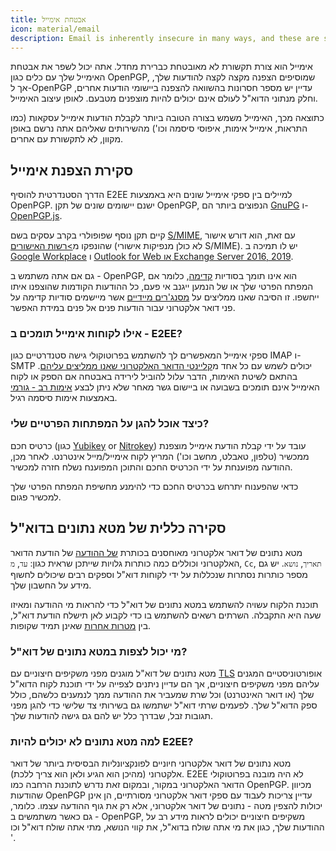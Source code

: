 ```yaml
---
title: אבטחת אימייל
icon: material/email
description: Email is inherently insecure in many ways, and these are some of the reasons it isn't our top choice for secure communications.
---
```


אימייל הוא צורת תקשורת לא מאובטחת כברירת מחדל. אתה יכול לשפר את אבטחת האימייל שלך עם כלים כגון OpenPGP, שמוסיפים הצפנה מקצה לקצה להודעות שלך, אך ל-OpenPGP עדיין יש מספר חסרונות בהשוואה להצפנה ביישומי הודעות אחרים, וחלק מנתוני הדוא"ל לעולם אינם יכולים להיות מוצפנים מטבעם. לאופן עיצוב האימייל.

כתוצאה מכך, האימייל משמש בצורה הטובה ביותר לקבלת הודעות אימייל עסקאות (כמו התראות, אימייל אימות, איפוסי סיסמה וכו') מהשירותים שאליהם אתה נרשם באופן מקוון, לא לתקשורת עם אחרים.

## סקירת הצפנת אימייל

הדרך הסטנדרטית להוסיף E2EE למיילים בין ספקי אימייל שונים היא באמצעות OpenPGP. ישנם יישומים שונים של תקן OpenPGP, הנפוצים ביותר הם [GnuPG](https://en.wikipedia.org/wiki/GNU_Privacy_Guard) ו- [OpenPGP.js](https://openpgpjs.org).

קיים תקן נוסף שפופולרי בקרב עסקים בשם [S/MIME](https://en.wikipedia.org/wiki/S/MIME), עם זאת, הוא דורש אישור שהונפקו מ[>רשות האישורים](https://en.wikipedia.org/wiki/Certificate_authority) (לא כולן מנפיקות אישורי S/MIME). יש לו תמיכה ב [Google Workplace](https://support.google.com/a/topic/9061730?hl=en&ref_topic=9061731) ו [Outlook for Web או Exchange Server 2016, 2019](https://support.office.com/en-us/article/encrypt-messages-by-using-s-mime-in-outlook-on-the-web-878c79fc-7088-4b39-966f-14512658f480).

גם אם אתה משתמש ב - OpenPGP, הוא אינו תומך בסודיות [קדימה](https://en.wikipedia.org/wiki/Forward_secrecy), כלומר אם המפתח הפרטי שלך או של הנמען ייגנב אי פעם, כל ההודעות הקודמות שהוצפנו איתו ייחשפו. זו הסיבה שאנו ממליצים על [מסנג'רים מיידיים](../real-time-communication.md) אשר מיישמים סודיות קדימה על פני דואר אלקטרוני עבור הודעות פנים אל פנים במידת האפשר.

### אילו לקוחות אימייל תומכים ב - E2EE?

ספקי אימייל המאפשרים לך להשתמש בפרוטוקולי גישה סטנדרטיים כגון IMAP ו- SMTP יכולים לשמש עם כל אחד מ[קליינטי הדואר האלקטרוני שאנו ממליצים עליהם](../email-clients.md). בהתאם לשיטת האימות, הדבר עלול להוביל לירידה באבטחה אם הספק או לקוח האימייל אינם תומכים בשבועה או ביישום גשר מאחר שלא ניתן לבצע [אימות רב - גורמי](multi-factor-authentication.md) באמצעות אימות סיסמה רגיל.

### כיצד אוכל להגן על המפתחות הפרטיים שלי?

כרטיס חכם (כגון [Yubikey](https://support.yubico.com/hc/en-us/articles/360013790259-Using-Your-YubiKey-with-OpenPGP) or [Nitrokey](https://www.nitrokey.com)) עובד על ידי קבלת הודעת אימייל מוצפנת ממכשיר (טלפון, טאבלט, מחשב וכו') המריץ לקוח אימייל/מייל אינטרנט. לאחר מכן, ההודעה מפוענחת על ידי הכרטיס החכם והתוכן המפוענח נשלח חזרה למכשיר.

כדאי שהפענוח יתרחש בכרטיס החכם כדי להימנע מחשיפת המפתח הפרטי שלך למכשיר פגום.

## סקירה כללית של מטא נתונים בדוא"ל

מטא נתונים של דואר אלקטרוני מאוחסנים בכותרת [של ההודעה](https://en.wikipedia.org/wiki/Email#Message_header) של הודעת הדואר האלקטרוני וכוללים כמה כותרות גלויות שייתכן שראית כגון: `עד`, `מ`, `Cc`, `תאריך`, `נושא`. יש גם מספר כותרות נסתרות שנכללות על ידי לקוחות דוא"ל וספקים רבים שיכולים לחשוף מידע על החשבון שלך.

תוכנת הלקוח עשויה להשתמש במטא נתונים של דוא"ל כדי להראות מי ההודעה ומאיזו שעה היא התקבלה. השרתים רשאים להשתמש בו כדי לקבוע לאן תישלח הודעת דוא"ל, בין [מטרות אחרות](https://en.wikipedia.org/wiki/Email#Message_header) שאינן תמיד שקופות.

### מי יכול לצפות במטא נתונים של דוא"ל?

מטא נתונים של דוא"ל מוגנים מפני משקיפים חיצוניים עם [TLS](https://en.wikipedia.org/wiki/Opportunistic_TLS) אופורטוניסטיים המגנים עליהם מפני משקיפים חיצוניים, אך הם עדיין ניתנים לצפייה על ידי תוכנת לקוח הדוא"ל שלך (או דואר האינטרנט) וכל שרת שמעביר את ההודעה ממך לנמענים כלשהם, כולל ספק הדוא"ל שלך. לפעמים שרתי דוא"ל ישתמשו גם בשירותי צד שלישי כדי להגן מפני תגובות זבל, שבדרך כלל יש להם גם גישה להודעות שלך.

### למה מטא נתונים לא יכולים להיות E2EE?

מטא נתונים של דואר אלקטרוני חיוניים לפונקציונליות הבסיסית ביותר של דואר אלקטרוני (מהיכן הוא הגיע ולאן הוא צריך ללכת). E2EE לא היה מובנה בפרוטוקולי הדואר האלקטרוני במקור, ובמקום זאת נדרש לתוכנת הרחבה כמו OpenPGP. מכיוון שהודעות OpenPGP עדיין צריכות לעבוד עם ספקי דואר אלקטרוני מסורתיים, הן אינן יכולות להצפין מטה - נתונים של דואר אלקטרוני, אלא רק את גוף ההודעה עצמו. כלומר, גם כאשר משתמשים ב - OpenPGP, משקיפים חיצוניים יכולים לראות מידע רב על ההודעות שלך, כגון את מי אתה שולח בדוא"ל, את קווי הנושא, מתי אתה שולח דוא"ל וכו '.
